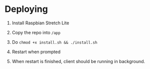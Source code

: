 # Deploying

1. Install Raspbian Stretch Lite

1. Copy the repo into `/app`

1. Do `chmod +x install.sh && ./install.sh` 

1. Restart when prompted

1. When restart is finished, client should be running in background.
